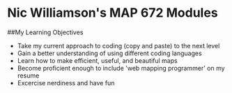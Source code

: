 # Nic Williamson's MAP 672 Modules

##My Learning Objectives

- Take my current approach to coding (copy and paste) to the next level
- Gain a better understanding of using different coding languages
- Learn how to make efficient, useful, and beautiful maps
- Become proficient enough to include 'web mapping programmer' on my resume
- Excercise nerdiness and have fun

